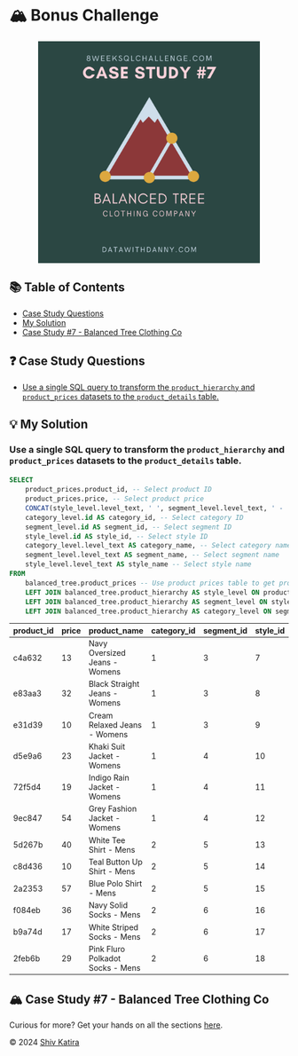 # 🏔️ Bonus Challenge
<p align="center">
<img src="../../img/7.png" align="center" width="400" height="400" >

## 📚 Table of Contents

* [Case Study Questions](#-case-study-questions)
* [My Solution](#-my-solution)
* [Case Study #7 - Balanced Tree Clothing Co](#️-case-study-7---balanced-tree-clothing-co)

## ❓ Case Study Questions

* [Use a single SQL query to transform the `product_hierarchy` and `product_prices` datasets to the `product_details` table.](#use-a-single-sql-query-to-transform-the-product_hierarchy-and-product_prices-datasets-to-the-product_details-table)

## 💡 My Solution

### Use a single SQL query to transform the `product_hierarchy` and `product_prices` datasets to the `product_details` table.

```SQL
SELECT 
    product_prices.product_id, -- Select product ID
    product_prices.price, -- Select product price
    CONCAT(style_level.level_text, ' ', segment_level.level_text, ' - ', category_level.level_text) AS product_name, -- Concatenate style, segment, and category names to create product name
    category_level.id AS category_id, -- Select category ID
    segment_level.id AS segment_id, -- Select segment ID
    style_level.id AS style_id, -- Select style ID
    category_level.level_text AS category_name, -- Select category name
    segment_level.level_text AS segment_name, -- Select segment name
    style_level.level_text AS style_name -- Select style name
FROM 
    balanced_tree.product_prices -- Use product prices table to get product prices
    LEFT JOIN balanced_tree.product_hierarchy AS style_level ON product_prices.id = style_level.id -- Join with product hierarchy for style level
    LEFT JOIN balanced_tree.product_hierarchy AS segment_level ON style_level.parent_id = segment_level.id -- Join with product hierarchy for segment level
    LEFT JOIN balanced_tree.product_hierarchy AS category_level ON segment_level.parent_id = category_level.id; -- Join with product hierarchy for category level
```

| product_id | price | product_name                     | category_id | segment_id | style_id | category_name | segment_name | style_name          |
| ---------- | ----- | -------------------------------- | ----------- | ---------- | -------- | ------------- | ------------ | ------------------- |
| c4a632     | 13    | Navy Oversized Jeans - Womens    | 1           | 3          | 7        | Womens        | Jeans        | Navy Oversized      |
| e83aa3     | 32    | Black Straight Jeans - Womens    | 1           | 3          | 8        | Womens        | Jeans        | Black Straight      |
| e31d39     | 10    | Cream Relaxed Jeans - Womens     | 1           | 3          | 9        | Womens        | Jeans        | Cream Relaxed       |
| d5e9a6     | 23    | Khaki Suit Jacket - Womens       | 1           | 4          | 10       | Womens        | Jacket       | Khaki Suit          |
| 72f5d4     | 19    | Indigo Rain Jacket - Womens      | 1           | 4          | 11       | Womens        | Jacket       | Indigo Rain         |
| 9ec847     | 54    | Grey Fashion Jacket - Womens     | 1           | 4          | 12       | Womens        | Jacket       | Grey Fashion        |
| 5d267b     | 40    | White Tee Shirt - Mens           | 2           | 5          | 13       | Mens          | Shirt        | White Tee           |
| c8d436     | 10    | Teal Button Up Shirt - Mens      | 2           | 5          | 14       | Mens          | Shirt        | Teal Button Up      |
| 2a2353     | 57    | Blue Polo Shirt - Mens           | 2           | 5          | 15       | Mens          | Shirt        | Blue Polo           |
| f084eb     | 36    | Navy Solid Socks - Mens          | 2           | 6          | 16       | Mens          | Socks        | Navy Solid          |
| b9a74d     | 17    | White Striped Socks - Mens       | 2           | 6          | 17       | Mens          | Socks        | White Striped       |
| 2feb6b     | 29    | Pink Fluro Polkadot Socks - Mens | 2           | 6          | 18       | Mens          | Socks        | Pink Fluro Polkadot |

## 🏔️ Case Study #7 - Balanced Tree Clothing Co

Curious for more? Get your hands on all the sections [here](../README.md).

© 2024 [Shiv Katira](https://github.com/shivkatira)